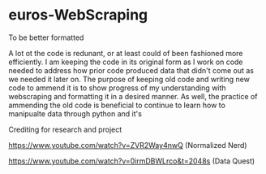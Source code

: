 # euros-WebScraping
To be better formatted

A lot ot the code is redunant, or at least could of been fashioned more efficiently. I am keeping the code in its original form as I work on code needed to address how prior code produced data that didn't come out as we needed it later on. The purpose of keeping old code and writing new code to ammend it is to show progress of my understanding with webscraping and formatting it in a desired manner. As well, the practice of ammending the old code is beneficial to continue to learn how to manipualte data through python and it's 

Crediting for research and project 

https://www.youtube.com/watch?v=ZVR2Way4nwQ
 (Normalized Nerd)

 https://www.youtube.com/watch?v=0irmDBWLrco&t=2048s
  (Data Quest) 